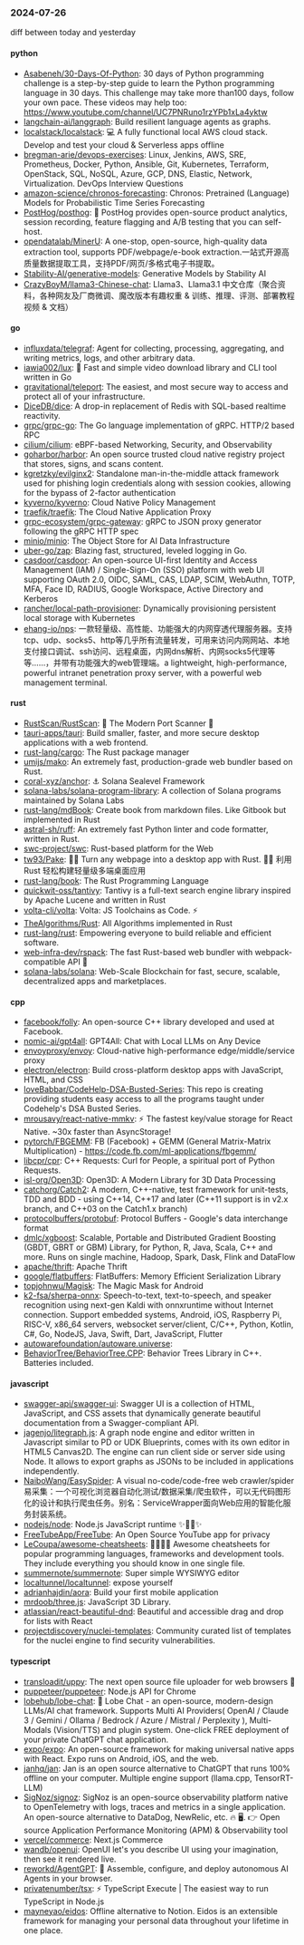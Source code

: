 ### 2024-07-26
diff between today and yesterday

#### python
* [Asabeneh/30-Days-Of-Python](https://github.com/Asabeneh/30-Days-Of-Python): 30 days of Python programming challenge is a step-by-step guide to learn the Python programming language in 30 days. This challenge may take more than100 days, follow your own pace. These videos may help too: https://www.youtube.com/channel/UC7PNRuno1rzYPb1xLa4yktw
* [langchain-ai/langgraph](https://github.com/langchain-ai/langgraph): Build resilient language agents as graphs.
* [localstack/localstack](https://github.com/localstack/localstack): 💻 A fully functional local AWS cloud stack. Develop and test your cloud & Serverless apps offline
* [bregman-arie/devops-exercises](https://github.com/bregman-arie/devops-exercises): Linux, Jenkins, AWS, SRE, Prometheus, Docker, Python, Ansible, Git, Kubernetes, Terraform, OpenStack, SQL, NoSQL, Azure, GCP, DNS, Elastic, Network, Virtualization. DevOps Interview Questions
* [amazon-science/chronos-forecasting](https://github.com/amazon-science/chronos-forecasting): Chronos: Pretrained (Language) Models for Probabilistic Time Series Forecasting
* [PostHog/posthog](https://github.com/PostHog/posthog): 🦔 PostHog provides open-source product analytics, session recording, feature flagging and A/B testing that you can self-host.
* [opendatalab/MinerU](https://github.com/opendatalab/MinerU): A one-stop, open-source, high-quality data extraction tool, supports PDF/webpage/e-book extraction.一站式开源高质量数据提取工具，支持PDF/网页/多格式电子书提取。
* [Stability-AI/generative-models](https://github.com/Stability-AI/generative-models): Generative Models by Stability AI
* [CrazyBoyM/llama3-Chinese-chat](https://github.com/CrazyBoyM/llama3-Chinese-chat): Llama3、Llama3.1 中文仓库（聚合资料，各种网友及厂商微调、魔改版本有趣权重 & 训练、推理、评测、部署教程视频 & 文档）

#### go
* [influxdata/telegraf](https://github.com/influxdata/telegraf): Agent for collecting, processing, aggregating, and writing metrics, logs, and other arbitrary data.
* [iawia002/lux](https://github.com/iawia002/lux): 👾 Fast and simple video download library and CLI tool written in Go
* [gravitational/teleport](https://github.com/gravitational/teleport): The easiest, and most secure way to access and protect all of your infrastructure.
* [DiceDB/dice](https://github.com/DiceDB/dice): A drop-in replacement of Redis with SQL-based realtime reactivity.
* [grpc/grpc-go](https://github.com/grpc/grpc-go): The Go language implementation of gRPC. HTTP/2 based RPC
* [cilium/cilium](https://github.com/cilium/cilium): eBPF-based Networking, Security, and Observability
* [goharbor/harbor](https://github.com/goharbor/harbor): An open source trusted cloud native registry project that stores, signs, and scans content.
* [kgretzky/evilginx2](https://github.com/kgretzky/evilginx2): Standalone man-in-the-middle attack framework used for phishing login credentials along with session cookies, allowing for the bypass of 2-factor authentication
* [kyverno/kyverno](https://github.com/kyverno/kyverno): Cloud Native Policy Management
* [traefik/traefik](https://github.com/traefik/traefik): The Cloud Native Application Proxy
* [grpc-ecosystem/grpc-gateway](https://github.com/grpc-ecosystem/grpc-gateway): gRPC to JSON proxy generator following the gRPC HTTP spec
* [minio/minio](https://github.com/minio/minio): The Object Store for AI Data Infrastructure
* [uber-go/zap](https://github.com/uber-go/zap): Blazing fast, structured, leveled logging in Go.
* [casdoor/casdoor](https://github.com/casdoor/casdoor): An open-source UI-first Identity and Access Management (IAM) / Single-Sign-On (SSO) platform with web UI supporting OAuth 2.0, OIDC, SAML, CAS, LDAP, SCIM, WebAuthn, TOTP, MFA, Face ID, RADIUS, Google Workspace, Active Directory and Kerberos
* [rancher/local-path-provisioner](https://github.com/rancher/local-path-provisioner): Dynamically provisioning persistent local storage with Kubernetes
* [ehang-io/nps](https://github.com/ehang-io/nps): 一款轻量级、高性能、功能强大的内网穿透代理服务器。支持tcp、udp、socks5、http等几乎所有流量转发，可用来访问内网网站、本地支付接口调试、ssh访问、远程桌面，内网dns解析、内网socks5代理等等……，并带有功能强大的web管理端。a lightweight, high-performance, powerful intranet penetration proxy server, with a powerful web management terminal.

#### rust
* [RustScan/RustScan](https://github.com/RustScan/RustScan): 🤖 The Modern Port Scanner 🤖
* [tauri-apps/tauri](https://github.com/tauri-apps/tauri): Build smaller, faster, and more secure desktop applications with a web frontend.
* [rust-lang/cargo](https://github.com/rust-lang/cargo): The Rust package manager
* [umijs/mako](https://github.com/umijs/mako): An extremely fast, production-grade web bundler based on Rust.
* [coral-xyz/anchor](https://github.com/coral-xyz/anchor): ⚓ Solana Sealevel Framework
* [solana-labs/solana-program-library](https://github.com/solana-labs/solana-program-library): A collection of Solana programs maintained by Solana Labs
* [rust-lang/mdBook](https://github.com/rust-lang/mdBook): Create book from markdown files. Like Gitbook but implemented in Rust
* [astral-sh/ruff](https://github.com/astral-sh/ruff): An extremely fast Python linter and code formatter, written in Rust.
* [swc-project/swc](https://github.com/swc-project/swc): Rust-based platform for the Web
* [tw93/Pake](https://github.com/tw93/Pake): 🤱🏻 Turn any webpage into a desktop app with Rust. 🤱🏻 利用 Rust 轻松构建轻量级多端桌面应用
* [rust-lang/book](https://github.com/rust-lang/book): The Rust Programming Language
* [quickwit-oss/tantivy](https://github.com/quickwit-oss/tantivy): Tantivy is a full-text search engine library inspired by Apache Lucene and written in Rust
* [volta-cli/volta](https://github.com/volta-cli/volta): Volta: JS Toolchains as Code. ⚡
* [TheAlgorithms/Rust](https://github.com/TheAlgorithms/Rust): All Algorithms implemented in Rust
* [rust-lang/rust](https://github.com/rust-lang/rust): Empowering everyone to build reliable and efficient software.
* [web-infra-dev/rspack](https://github.com/web-infra-dev/rspack): The fast Rust-based web bundler with webpack-compatible API 🦀️
* [solana-labs/solana](https://github.com/solana-labs/solana): Web-Scale Blockchain for fast, secure, scalable, decentralized apps and marketplaces.

#### cpp
* [facebook/folly](https://github.com/facebook/folly): An open-source C++ library developed and used at Facebook.
* [nomic-ai/gpt4all](https://github.com/nomic-ai/gpt4all): GPT4All: Chat with Local LLMs on Any Device
* [envoyproxy/envoy](https://github.com/envoyproxy/envoy): Cloud-native high-performance edge/middle/service proxy
* [electron/electron](https://github.com/electron/electron): Build cross-platform desktop apps with JavaScript, HTML, and CSS
* [loveBabbar/CodeHelp-DSA-Busted-Series](https://github.com/loveBabbar/CodeHelp-DSA-Busted-Series): This repo is creating providing students easy access to all the programs taught under Codehelp's DSA Busted Series.
* [mrousavy/react-native-mmkv](https://github.com/mrousavy/react-native-mmkv): ⚡️ The fastest key/value storage for React Native. ~30x faster than AsyncStorage!
* [pytorch/FBGEMM](https://github.com/pytorch/FBGEMM): FB (Facebook) + GEMM (General Matrix-Matrix Multiplication) - https://code.fb.com/ml-applications/fbgemm/
* [libcpr/cpr](https://github.com/libcpr/cpr): C++ Requests: Curl for People, a spiritual port of Python Requests.
* [isl-org/Open3D](https://github.com/isl-org/Open3D): Open3D: A Modern Library for 3D Data Processing
* [catchorg/Catch2](https://github.com/catchorg/Catch2): A modern, C++-native, test framework for unit-tests, TDD and BDD - using C++14, C++17 and later (C++11 support is in v2.x branch, and C++03 on the Catch1.x branch)
* [protocolbuffers/protobuf](https://github.com/protocolbuffers/protobuf): Protocol Buffers - Google's data interchange format
* [dmlc/xgboost](https://github.com/dmlc/xgboost): Scalable, Portable and Distributed Gradient Boosting (GBDT, GBRT or GBM) Library, for Python, R, Java, Scala, C++ and more. Runs on single machine, Hadoop, Spark, Dask, Flink and DataFlow
* [apache/thrift](https://github.com/apache/thrift): Apache Thrift
* [google/flatbuffers](https://github.com/google/flatbuffers): FlatBuffers: Memory Efficient Serialization Library
* [topjohnwu/Magisk](https://github.com/topjohnwu/Magisk): The Magic Mask for Android
* [k2-fsa/sherpa-onnx](https://github.com/k2-fsa/sherpa-onnx): Speech-to-text, text-to-speech, and speaker recognition using next-gen Kaldi with onnxruntime without Internet connection. Support embedded systems, Android, iOS, Raspberry Pi, RISC-V, x86_64 servers, websocket server/client, C/C++, Python, Kotlin, C#, Go, NodeJS, Java, Swift, Dart, JavaScript, Flutter
* [autowarefoundation/autoware.universe](https://github.com/autowarefoundation/autoware.universe): 
* [BehaviorTree/BehaviorTree.CPP](https://github.com/BehaviorTree/BehaviorTree.CPP): Behavior Trees Library in C++. Batteries included.

#### javascript
* [swagger-api/swagger-ui](https://github.com/swagger-api/swagger-ui): Swagger UI is a collection of HTML, JavaScript, and CSS assets that dynamically generate beautiful documentation from a Swagger-compliant API.
* [jagenjo/litegraph.js](https://github.com/jagenjo/litegraph.js): A graph node engine and editor written in Javascript similar to PD or UDK Blueprints, comes with its own editor in HTML5 Canvas2D. The engine can run client side or server side using Node. It allows to export graphs as JSONs to be included in applications independently.
* [NaiboWang/EasySpider](https://github.com/NaiboWang/EasySpider): A visual no-code/code-free web crawler/spider易采集：一个可视化浏览器自动化测试/数据采集/爬虫软件，可以无代码图形化的设计和执行爬虫任务。别名：ServiceWrapper面向Web应用的智能化服务封装系统。
* [nodejs/node](https://github.com/nodejs/node): Node.js JavaScript runtime ✨🐢🚀✨
* [FreeTubeApp/FreeTube](https://github.com/FreeTubeApp/FreeTube): An Open Source YouTube app for privacy
* [LeCoupa/awesome-cheatsheets](https://github.com/LeCoupa/awesome-cheatsheets): 👩‍💻👨‍💻 Awesome cheatsheets for popular programming languages, frameworks and development tools. They include everything you should know in one single file.
* [summernote/summernote](https://github.com/summernote/summernote): Super simple WYSIWYG editor
* [localtunnel/localtunnel](https://github.com/localtunnel/localtunnel): expose yourself
* [adrianhajdin/aora](https://github.com/adrianhajdin/aora): Build your first mobile application
* [mrdoob/three.js](https://github.com/mrdoob/three.js): JavaScript 3D Library.
* [atlassian/react-beautiful-dnd](https://github.com/atlassian/react-beautiful-dnd): Beautiful and accessible drag and drop for lists with React
* [projectdiscovery/nuclei-templates](https://github.com/projectdiscovery/nuclei-templates): Community curated list of templates for the nuclei engine to find security vulnerabilities.

#### typescript
* [transloadit/uppy](https://github.com/transloadit/uppy): The next open source file uploader for web browsers 🐶
* [puppeteer/puppeteer](https://github.com/puppeteer/puppeteer): Node.js API for Chrome
* [lobehub/lobe-chat](https://github.com/lobehub/lobe-chat): 🤯 Lobe Chat - an open-source, modern-design LLMs/AI chat framework. Supports Multi AI Providers( OpenAI / Claude 3 / Gemini / Ollama / Bedrock / Azure / Mistral / Perplexity ), Multi-Modals (Vision/TTS) and plugin system. One-click FREE deployment of your private ChatGPT chat application.
* [expo/expo](https://github.com/expo/expo): An open-source framework for making universal native apps with React. Expo runs on Android, iOS, and the web.
* [janhq/jan](https://github.com/janhq/jan): Jan is an open source alternative to ChatGPT that runs 100% offline on your computer. Multiple engine support (llama.cpp, TensorRT-LLM)
* [SigNoz/signoz](https://github.com/SigNoz/signoz): SigNoz is an open-source observability platform native to OpenTelemetry with logs, traces and metrics in a single application. An open-source alternative to DataDog, NewRelic, etc. 🔥 🖥. 👉 Open source Application Performance Monitoring (APM) & Observability tool
* [vercel/commerce](https://github.com/vercel/commerce): Next.js Commerce
* [wandb/openui](https://github.com/wandb/openui): OpenUI let's you describe UI using your imagination, then see it rendered live.
* [reworkd/AgentGPT](https://github.com/reworkd/AgentGPT): 🤖 Assemble, configure, and deploy autonomous AI Agents in your browser.
* [privatenumber/tsx](https://github.com/privatenumber/tsx): ⚡️ TypeScript Execute | The easiest way to run TypeScript in Node.js
* [mayneyao/eidos](https://github.com/mayneyao/eidos): Offline alternative to Notion. Eidos is an extensible framework for managing your personal data throughout your lifetime in one place.
